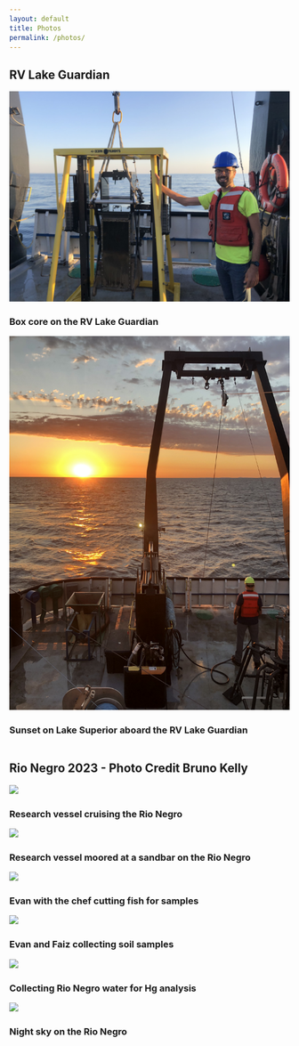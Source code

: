 ```yaml
---
layout: default
title: Photos
permalink: /photos/
---
```

<div class="flex-container">
  <h2>RV Lake Guardian</h2>
  <div class="column">
    <img class="img-circle-avatar" src="/images/Evan_box_core.jpg">
    <h3>Box core on the RV Lake Guardian</h3>
  </div>
  <div class="column">
    <img class="img-circle-avatar" src="/images/LakeGuardian_sunset.jpg">
    <h3>Sunset on Lake Superior aboard the RV Lake Guardian</h3>
  </div>
</div>
<div class="flex-container">
  <h2>Rio Negro 2023 - Photo Credit Bruno Kelly</h2>
  <div class="column">
    <img class="img-circle-avatar" src="/images/boat_overhead_RioNegro.jpg">
    <h3>Research vessel cruising the Rio Negro</h3>
    <img class="img-circle-avatar" src="/images/braided_sand_RioNegro.jpg">
    <h3>Research vessel moored at a sandbar on the Rio Negro</h3>
    <img class="img-circle-avatar" src="/images/Evan_Francesca.jpg">
    <h3>Evan with the chef cutting fish for samples</h3>
  </div>
  <div class="column">
    <img class="img-circle-avatar" src="/images/soil_sampling_RioNegro.jpg">
    <h3>Evan and Faiz collecting soil samples</h3>
    <img class="img-circle-avatar" src="/images/small_boat_RioNegro.jpg">
    <h3>Collecting Rio Negro water for Hg analysis</h3>
    <img class="img-circle-avatar" src="/images/night_sky_RioNegro.jpg">
    <h3>Night sky on the Rio Negro</h3>
  </div>
</div>


  